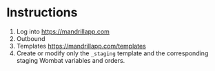 # Instructions
1. Log into https://mandrillapp.com
2. Outbound
3. Templates https://mandrillapp.com/templates
4. Create or modify only the `_staging` template and the corresponding staging Wombat variables and orders.
